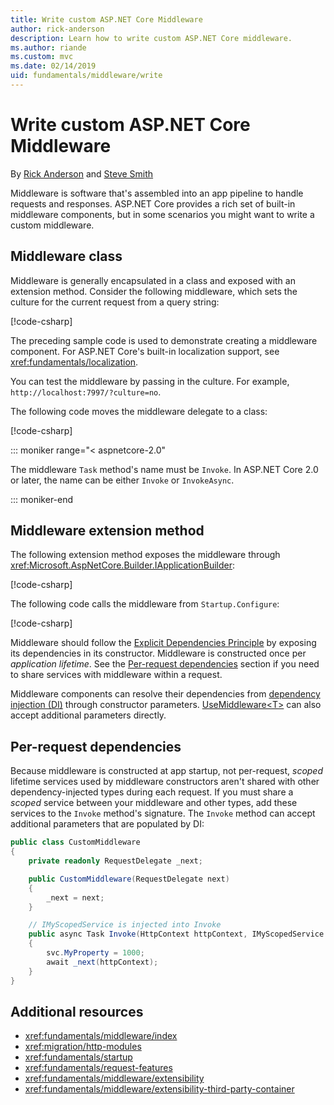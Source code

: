 ```yaml
---
title: Write custom ASP.NET Core Middleware
author: rick-anderson
description: Learn how to write custom ASP.NET Core middleware.
ms.author: riande
ms.custom: mvc
ms.date: 02/14/2019
uid: fundamentals/middleware/write
---
```

# Write custom ASP.NET Core Middleware

By [Rick Anderson](https://twitter.com/RickAndMSFT) and [Steve Smith](https://ardalis.com/)

Middleware is software that's assembled into an app pipeline to handle requests and responses. ASP.NET Core provides a rich set of built-in middleware components, but in some scenarios you might want to write a custom middleware.

## Middleware class

Middleware is generally encapsulated in a class and exposed with an extension method. Consider the following middleware, which sets the culture for the current request from a query string:

[!code-csharp[](index/snapshot/Culture/StartupCulture.cs?name=snippet1)]

The preceding sample code is used to demonstrate creating a middleware component. For ASP.NET Core's built-in localization support, see <xref:fundamentals/localization>.

You can test the middleware by passing in the culture. For example, `http://localhost:7997/?culture=no`.

The following code moves the middleware delegate to a class:

[!code-csharp[](index/snapshot/Culture/RequestCultureMiddleware.cs)]

::: moniker range="< aspnetcore-2.0"

The middleware `Task` method's name must be `Invoke`. In ASP.NET Core 2.0 or later, the name can be either `Invoke` or `InvokeAsync`.

::: moniker-end

## Middleware extension method

The following extension method exposes the middleware through <xref:Microsoft.AspNetCore.Builder.IApplicationBuilder>:

[!code-csharp[](index/snapshot/Culture/RequestCultureMiddlewareExtensions.cs)]

The following code calls the middleware from `Startup.Configure`:

[!code-csharp[](index/snapshot/Culture/Startup.cs?name=snippet1&highlight=5)]

Middleware should follow the [Explicit Dependencies Principle](/dotnet/standard/modern-web-apps-azure-architecture/architectural-principles#explicit-dependencies) by exposing its dependencies in its constructor. Middleware is constructed once per *application lifetime*. See the [Per-request dependencies](#per-request-dependencies) section if you need to share services with middleware within a request.

Middleware components can resolve their dependencies from [dependency injection (DI)](xref:fundamentals/dependency-injection) through constructor parameters. [UseMiddleware&lt;T&gt;](/dotnet/api/microsoft.aspnetcore.builder.usemiddlewareextensions.usemiddleware#Microsoft_AspNetCore_Builder_UseMiddlewareExtensions_UseMiddleware_Microsoft_AspNetCore_Builder_IApplicationBuilder_System_Type_System_Object___) can also accept additional parameters directly.

## Per-request dependencies

Because middleware is constructed at app startup, not per-request, *scoped* lifetime services used by middleware constructors aren't shared with other dependency-injected types during each request. If you must share a *scoped* service between your middleware and other types, add these services to the `Invoke` method's signature. The `Invoke` method can accept additional parameters that are populated by DI:

```csharp
public class CustomMiddleware
{
    private readonly RequestDelegate _next;

    public CustomMiddleware(RequestDelegate next)
    {
        _next = next;
    }

    // IMyScopedService is injected into Invoke
    public async Task Invoke(HttpContext httpContext, IMyScopedService svc)
    {
        svc.MyProperty = 1000;
        await _next(httpContext);
    }
}
```

## Additional resources

* <xref:fundamentals/middleware/index>
* <xref:migration/http-modules>
* <xref:fundamentals/startup>
* <xref:fundamentals/request-features>
* <xref:fundamentals/middleware/extensibility>
* <xref:fundamentals/middleware/extensibility-third-party-container>
